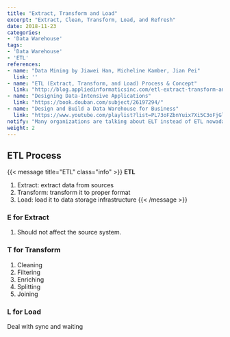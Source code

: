 ```yaml
---
title: "Extract, Transform and Load"
excerpt: "Extract, Clean, Transform, Load, and Refresh"
date: 2018-11-23
categories:
- 'Data Warehouse'
tags:
- 'Data Warehouse'
- 'ETL'
references:
- name: "Data Mining by Jiawei Han, Micheline Kamber, Jian Pei"
  link: ''
- name: "ETL (Extract, Transform, and Load) Process & Concept"
  link: "http://blog.appliedinformaticsinc.com/etl-extract-transform-and-load-process-concept/"
- name: "Designing Data-Intensive Applications"
  link: "https://book.douban.com/subject/26197294/"
- name: "Design and Build a Data Warehouse for Business"
  link: "https://www.youtube.com/playlist?list=PL73oFZbnYuix7Xi5C3oFjGlZsnMjisZ-y"
notify: "Many organizations are talking about ELT instead of ETL nowadays"
weight: 2
---
```


## ETL Process

{{< message title="ETL" class="info" >}}
**ETL**
1. Extract: extract data from sources
2. Transform: transform it to proper format
3. Load: load it to data storage infrastructure
{{< /message >}}


### E for Extract


1. Should not affect the source system.


### T for Transform


1. Cleaning
2. Filtering
3. Enriching
4. Splitting
5. Joining


### L for Load


Deal with sync and waiting




